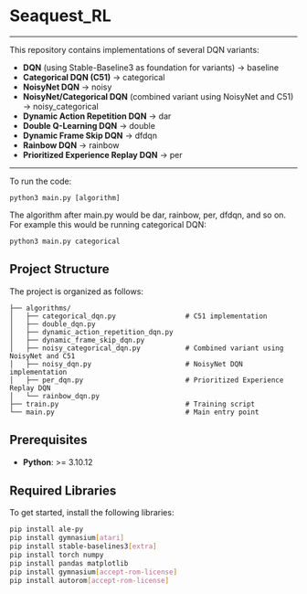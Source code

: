 # Seaquest_RL

---

This repository contains implementations of several DQN variants:

- **DQN** (using Stable-Baseline3 as foundation for variants) -> baseline
- **Categorical DQN (C51)** -> categorical
- **NoisyNet DQN** -> noisy
- **NoisyNet/Categorical DQN** (combined variant using NoisyNet and C51) -> noisy_categorical
- **Dynamic Action Repetition DQN** -> dar
- **Double Q-Learning DQN** -> double
- **Dynamic Frame Skip DQN** -> dfdqn
- **Rainbow DQN** -> rainbow
- **Prioritized Experience Replay DQN** -> per

---

To run the code:

`python3 main.py [algorithm]`

The algorithm after main.py would be dar, rainbow, per, dfdqn, and so on. For example this would be running categorical DQN:

`python3 main.py categorical`

## Project Structure

The project is organized as follows:

```plaintext
├── algorithms/
│   ├── categorical_dqn.py                 # C51 implementation
│   ├── double_dqn.py
│   ├── dynamic_action_repetition_dqn.py
│   ├── dynamic_frame_skip_dqn.py 
│   ├── noisy_categorical_dqn.py           # Combined variant using NoisyNet and C51
│   ├── noisy_dqn.py                       # NoisyNet DQN implementation
│   ├── per_dqn.py                         # Prioritized Experience Replay DQN
│   └── rainbow_dqn.py
├── train.py                               # Training script
└── main.py                                # Main entry point
```
## Prerequisites

- **Python**: >= 3.10.12

## Required Libraries

To get started, install the following libraries:

```bash
pip install ale-py
pip install gymnasium[atari]
pip install stable-baselines3[extra]
pip install torch numpy
pip install pandas matplotlib
pip install gymnasium[accept-rom-license]
pip install autorom[accept-rom-license]
